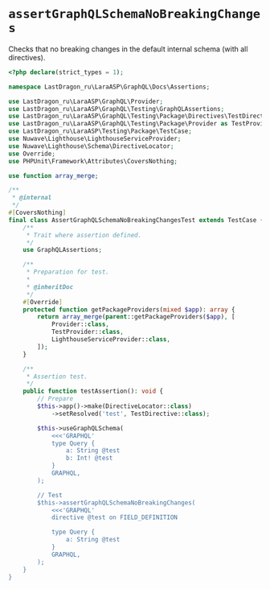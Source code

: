 # `assertGraphQLSchemaNoBreakingChanges`

Checks that no breaking changes in the default internal schema (with all directives).

[include:example]: ./AssertGraphQLSchemaNoBreakingChangesTest.php
[//]: # (start: 706279a16f059e26ab824a9fc038dcf9dc88c9d7e8e0a505cbbdd7f643cb1fa9)
[//]: # (warning: Generated automatically. Do not edit.)

```php
<?php declare(strict_types = 1);

namespace LastDragon_ru\LaraASP\GraphQL\Docs\Assertions;

use LastDragon_ru\LaraASP\GraphQL\Provider;
use LastDragon_ru\LaraASP\GraphQL\Testing\GraphQLAssertions;
use LastDragon_ru\LaraASP\GraphQL\Testing\Package\Directives\TestDirective;
use LastDragon_ru\LaraASP\GraphQL\Testing\Package\Provider as TestProvider;
use LastDragon_ru\LaraASP\Testing\Package\TestCase;
use Nuwave\Lighthouse\LighthouseServiceProvider;
use Nuwave\Lighthouse\Schema\DirectiveLocator;
use Override;
use PHPUnit\Framework\Attributes\CoversNothing;

use function array_merge;

/**
 * @internal
 */
#[CoversNothing]
final class AssertGraphQLSchemaNoBreakingChangesTest extends TestCase {
    /**
     * Trait where assertion defined.
     */
    use GraphQLAssertions;

    /**
     * Preparation for test.
     *
     * @inheritDoc
     */
    #[Override]
    protected function getPackageProviders(mixed $app): array {
        return array_merge(parent::getPackageProviders($app), [
            Provider::class,
            TestProvider::class,
            LighthouseServiceProvider::class,
        ]);
    }

    /**
     * Assertion test.
     */
    public function testAssertion(): void {
        // Prepare
        $this->app()->make(DirectiveLocator::class)
            ->setResolved('test', TestDirective::class);

        $this->useGraphQLSchema(
            <<<'GRAPHQL'
            type Query {
                a: String @test
                b: Int! @test
            }
            GRAPHQL,
        );

        // Test
        $this->assertGraphQLSchemaNoBreakingChanges(
            <<<'GRAPHQL'
            directive @test on FIELD_DEFINITION

            type Query {
                a: String @test
            }
            GRAPHQL,
        );
    }
}
```

[//]: # (end: 706279a16f059e26ab824a9fc038dcf9dc88c9d7e8e0a505cbbdd7f643cb1fa9)
